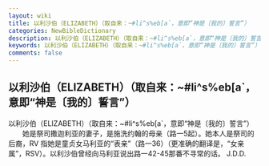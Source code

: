 ```yaml
---
layout: wiki
title: 以利沙伯（ELIZABETH）（取自来：~#li^s%eb[a`，意即“神是〔我的〕誓言”）
categories: NewBibleDictionary
description: 以利沙伯（ELIZABETH）（取自来：~#li^s%eb[a`，意即“神是〔我的〕誓言”）
keywords: 以利沙伯（ELIZABETH）（取自来：~#li^s%eb[a`，意即“神是〔我的〕誓言”）
comments: false
---
```


## 以利沙伯（ELIZABETH）（取自来：~#li^s%eb[a`，意即“神是〔我的〕誓言”）



以利沙伯（ELIZABETH）（取自来：~#li^s%eb[a`，意即“神是〔我的〕誓言”）
　　她是祭司撒迦利亚的妻子，是施洗约翰的母亲（路一5起）。她本人是祭司的后裔，RV 指她是童贞女马利亚的“表亲”（路一36）（更准确的翻译是，“女亲属”，RSV）。以利沙伯曾经向马利亚说出路一42-45那番不寻常的话。
J.D.D.





